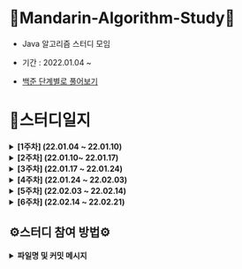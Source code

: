 # 🍊Mandarin-Algorithm-Study🍊

- Java 알고리즘 스터디 모임

- 기간 : 2022.01.04 ~

- [백준 단계별로 풀어보기](https://www.acmicpc.net/step)

# 📗스터디일지

<details markdown="1">
<summary><strong>[1주차] (22.01.04 ~ 22.01.10)</strong></summary>

<br/>

**[1주차](https://github.com/Mandarin-Eaters/Mandarin-Algorithm-Study/tree/main/week1) / [회고록](https://github.com/Mandarin-Eaters/Mandarin-Algorithm-Study/blob/main/week1/week1.md)**

|            문제번호              |    문제이름 |      단계           |
| :-----------------------------: |:-----------------------------: |:-----------------------------: |
|[15552번](https://www.acmicpc.net/problem/15552)  |   빠른 A+B | for문 | 


</details>

<details markdown="1">
<summary><strong>[2주차] (22.01.10~ 22.01.17)</strong></summary>

<br/>


**[2주차](https://github.com/Mandarin-Eaters/Mandarin-Algorithm-Study/tree/main/week2) / [회고록](https://github.com/Mandarin-Eaters/Mandarin-Algorithm-Study/blob/main/week2/week2.md)**

|            문제번호              |    문제이름 |      단계           | 
| :-----------------------------: |:-----------------------------: |:-----------------------------: |
| [2941번](https://www.acmicpc.net/problem/2941) |   크로아티아 알파벳  | 문자열 |
| [1316번](https://www.acmicpc.net/problem/1316) |   그룹 단어 체커  | 문자열 | 


</details>

<details markdown="1">
<summary><strong>[3주차] (22.01.17 ~ 22.01.24)</strong></summary>

<br/>

**[3주차](https://github.com/Mandarin-Eaters/Mandarin-Algorithm-Study/tree/main/week3) / [회고록](https://github.com/Mandarin-Eaters/Mandarin-Algorithm-Study/blob/main/week3/week3.md)**

|            문제번호              |    문제이름 |      단계           | 
| :-----------------------------: |:-----------------------------: |:-----------------------------: |
| [10828번](https://www.acmicpc.net/problem/10828)  |   스택|  스택|
| [18258번](https://www.acmicpc.net/problem/18258)  |   큐 2|  큐|


</details>

<details markdown="1">
<summary><strong>[4주차] (22.01.24 ~ 22.02.03)</strong></summary>

<br/>

**[4주차](https://github.com/Mandarin-Eaters/Mandarin-Algorithm-Study/tree/main/week4) / [회고록](https://github.com/Mandarin-Eaters/Mandarin-Algorithm-Study/blob/main/week4/week4.md)**

|            문제번호              |    문제이름 |      단계           | 
| :-----------------------------: |:-----------------------------: |:-----------------------------: |
| [11729번](https://www.acmicpc.net/problem/11729)  |   하노이 탑 이동 순서|  재귀|
| [1920번](https://www.acmicpc.net/problem/1920)  |   수 찾기|  이분 탐색|


</details>

<details markdown="1">
<summary><strong>[5주차] (22.02.03 ~ 22.02.14)</strong></summary>

<br/>

**[5주차](https://github.com/Mandarin-Eaters/Mandarin-Algorithm-Study/tree/main/week5) / [회고록](https://github.com/Mandarin-Eaters/Mandarin-Algorithm-Study/blob/main/week5/week5.md)**

|            문제번호              |    문제이름 |      단계           | 
| :-----------------------------: |:-----------------------------: |:-----------------------------: |
| [23881번](https://www.acmicpc.net/problem/23881)  |   선택 정렬 1 |  알고리즘 수업|
| [23968번](https://www.acmicpc.net/problem/23968)  |   버블 정렬 1|  알고리즘 수업|
| [24051번](https://www.acmicpc.net/problem/24051)  |   삽입 정렬 1|  알고리즘 수업|
| [24060번](https://www.acmicpc.net/problem/24060)  |   병합 정렬 1|  알고리즘 수업|
| [24090번](https://www.acmicpc.net/problem/24090)  |   퀵 정렬 1|  알고리즘 수업|


</details>

<details markdown="1">
<summary><strong>[6주차] (22.02.14 ~ 22.02.21)</strong></summary>

<br/>

**[6주차]() / [회고록]()**

|            문제번호              |    문제이름 |      단계           | 
| :-----------------------------: |:-----------------------------: |:-----------------------------: |
| [1991번](https://www.acmicpc.net/problem/1991)  |   트리 순회 |  이진 트리|


</details>


## ⚙스터디 참여 방법⚙

<details markdown="1">
<summary><strong>파일명 및 커밋 메시지</strong></summary>

- **매 스터디 전 해당 주 깃허브 폴더에 소스코드를 업로드 한다.**

- 주별 소스코드 업로드 위치 및 양식

    - 파일명 및 커밋 메시지 설정
        - 파일명 : **`boj_”번호”_”이름”.java`**
        - 커밋 메시지: **`code: 백준 “번호”번 문제`**
        
    - N주차 스터디폴더 생성 및 md파일 생성
        - 폴더명 : `week”N”`
        - md 파일명 : `week”N”.md`
        - 커밋 내용 : `Update week”N” markdown file`
        - md에는 문제를 풀면서 어려웠던 점이나 공유하고 싶은 내용을 작성
        
    - 예시사진
        
    ![20220111075321](https://user-images.githubusercontent.com/32264455/149455168-70a3e87f-602c-49df-8fb3-57527c5213e1.png)



- 소스코드 업로드 방식
    
    [Git - 커밋 메시지 컨벤션](https://doublesprogramming.tistory.com/256)
    
    - Commit
        1. fork & clone
        2. 소스코드 작성
        3. fetch *merge 후 Pull Request
        
    - Pull Request
        1. 제목은 `“N”주차 완료`로 한다. 
        2. 내용은 기본적으로 파일명과 동일하게 한다.
        3. 느낀 점이나 공유할 부분은 자유롭게 작성
        
    - 예시사진
    
    ![20220110213655](https://user-images.githubusercontent.com/32264455/149455389-34ec73a0-93ae-42e0-8a66-10b40d1f5a92.png)

</details>
